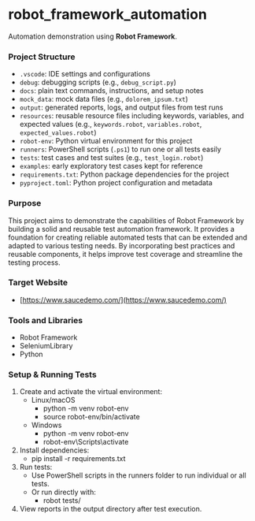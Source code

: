 # robot_framework_automation

Automation demonstration using **Robot Framework**.

### Project Structure

- `.vscode`: IDE settings and configurations  
- `debug`: debugging scripts (e.g., `debug_script.py`)  
- `docs`: plain text commands, instructions, and setup notes  
- `mock_data`: mock data files (e.g., `dolorem_ipsum.txt`)  
- `output`: generated reports, logs, and output files from test runs  
- `resources`: reusable resource files including keywords, variables, and expected values (e.g., `keywords.robot`, `variables.robot`, `expected_values.robot`)  
- `robot-env`: Python virtual environment for this project  
- `runners`: PowerShell scripts (`.ps1`) to run one or all tests easily  
- `tests`: test cases and test suites (e.g., `test_login.robot`)  
- `examples`: early exploratory test cases kept for reference  
- `requirements.txt`: Python package dependencies for the project  
- `pyproject.toml`: Python project configuration and metadata  

### Purpose

This project aims to demonstrate the capabilities of Robot Framework by building a solid and reusable test automation framework. It provides a foundation for creating reliable automated tests that can be extended and adapted to various testing needs. By incorporating best practices and reusable components, it helps improve test coverage and streamline the testing process.

### Target Website

- [https://www.saucedemo.com/](https://www.saucedemo.com/)

### Tools and Libraries

- Robot Framework  
- SeleniumLibrary  
- Python

### Setup & Running Tests

1. Create and activate the virtual environment:  
   - Linux/macOS  
      - python -m venv robot-env  
      - source robot-env/bin/activate  
   - Windows  
      - python -m venv robot-env  
      - robot-env\Scripts\activate  
2. Install dependencies:  
   - pip install -r requirements.txt  
3. Run tests:  
   - Use PowerShell scripts in the runners folder to run individual or all tests.  
   - Or run directly with:  
      - robot tests/  
4. View reports in the output directory after test execution.  
